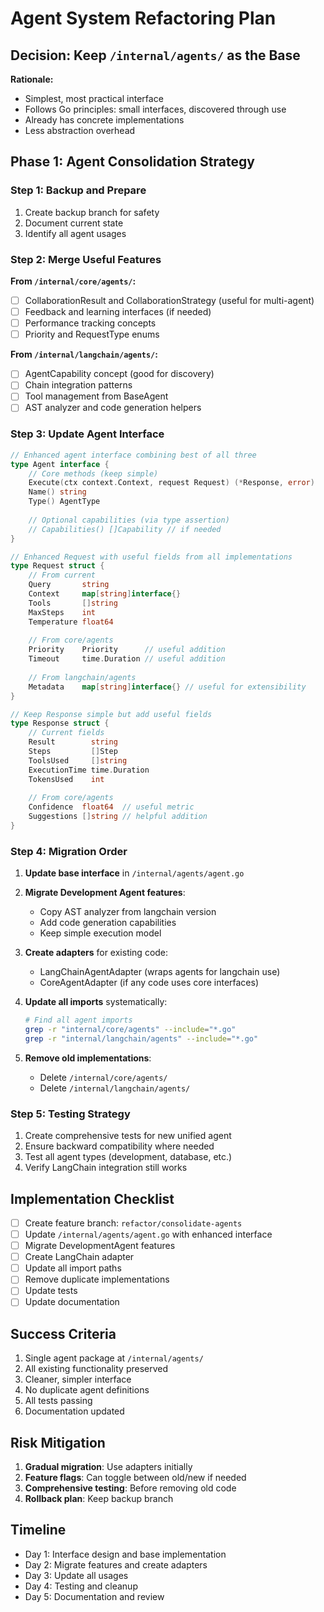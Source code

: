 # Agent System Refactoring Plan

## Decision: Keep `/internal/agents/` as the Base

**Rationale:**
- Simplest, most practical interface
- Follows Go principles: small interfaces, discovered through use
- Already has concrete implementations
- Less abstraction overhead

## Phase 1: Agent Consolidation Strategy

### Step 1: Backup and Prepare
1. Create backup branch for safety
2. Document current state
3. Identify all agent usages

### Step 2: Merge Useful Features

**From `/internal/core/agents/`:**
- [ ] CollaborationResult and CollaborationStrategy (useful for multi-agent)
- [ ] Feedback and learning interfaces (if needed)
- [ ] Performance tracking concepts
- [ ] Priority and RequestType enums

**From `/internal/langchain/agents/`:**
- [ ] AgentCapability concept (good for discovery)
- [ ] Chain integration patterns
- [ ] Tool management from BaseAgent
- [ ] AST analyzer and code generation helpers

### Step 3: Update Agent Interface

```go
// Enhanced agent interface combining best of all three
type Agent interface {
    // Core methods (keep simple)
    Execute(ctx context.Context, request Request) (*Response, error)
    Name() string
    Type() AgentType
    
    // Optional capabilities (via type assertion)
    // Capabilities() []Capability // if needed
}

// Enhanced Request with useful fields from all implementations
type Request struct {
    // From current
    Query       string
    Context     map[string]interface{}
    Tools       []string
    MaxSteps    int
    Temperature float64
    
    // From core/agents
    Priority    Priority      // useful addition
    Timeout     time.Duration // useful addition
    
    // From langchain/agents  
    Metadata    map[string]interface{} // useful for extensibility
}

// Keep Response simple but add useful fields
type Response struct {
    // Current fields
    Result        string
    Steps         []Step
    ToolsUsed     []string
    ExecutionTime time.Duration
    TokensUsed    int
    
    // From core/agents
    Confidence  float64  // useful metric
    Suggestions []string // helpful addition
}
```

### Step 4: Migration Order

1. **Update base interface** in `/internal/agents/agent.go`
2. **Migrate Development Agent features**:
   - Copy AST analyzer from langchain version
   - Add code generation capabilities
   - Keep simple execution model

3. **Create adapters** for existing code:
   - LangChainAgentAdapter (wraps agents for langchain use)
   - CoreAgentAdapter (if any code uses core interfaces)

4. **Update all imports** systematically:
   ```bash
   # Find all agent imports
   grep -r "internal/core/agents" --include="*.go"
   grep -r "internal/langchain/agents" --include="*.go"
   ```

5. **Remove old implementations**:
   - Delete `/internal/core/agents/`
   - Delete `/internal/langchain/agents/`

### Step 5: Testing Strategy

1. Create comprehensive tests for new unified agent
2. Ensure backward compatibility where needed
3. Test all agent types (development, database, etc.)
4. Verify LangChain integration still works

## Implementation Checklist

- [ ] Create feature branch: `refactor/consolidate-agents`
- [ ] Update `/internal/agents/agent.go` with enhanced interface
- [ ] Migrate DevelopmentAgent features
- [ ] Create LangChain adapter
- [ ] Update all import paths
- [ ] Remove duplicate implementations
- [ ] Update tests
- [ ] Update documentation

## Success Criteria

1. Single agent package at `/internal/agents/`
2. All existing functionality preserved
3. Cleaner, simpler interface
4. No duplicate agent definitions
5. All tests passing
6. Documentation updated

## Risk Mitigation

1. **Gradual migration**: Use adapters initially
2. **Feature flags**: Can toggle between old/new if needed
3. **Comprehensive testing**: Before removing old code
4. **Rollback plan**: Keep backup branch

## Timeline

- Day 1: Interface design and base implementation
- Day 2: Migrate features and create adapters
- Day 3: Update all usages
- Day 4: Testing and cleanup
- Day 5: Documentation and review